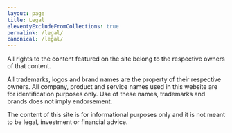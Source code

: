 ```yaml
---
layout: page
title: Legal
eleventyExcludeFromCollections: true
permalink: /legal/
canonical: /legal/
---
```


All rights to the content featured on the site belong to the respective owners of that content.

All trademarks, logos and brand names are the property of their respective owners. All company, product and service names used in this website are for identification purposes only. Use of these names, trademarks and brands does not imply endorsement.

The content of this site is for informational purposes only and it is not meant to be legal, investment or financial advice.
